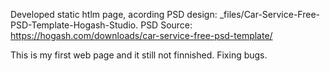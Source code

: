 Developed static htlm page, acording PSD design: _files/Car-Service-Free-PSD-Template-Hogash-Studio. PSD Source: https://hogash.com/downloads/car-service-free-psd-template/

This is my first web page and it still not finnished. Fixing bugs. 



